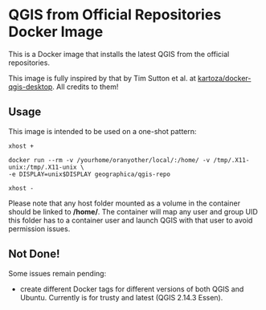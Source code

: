 # QGIS from Official Repositories Docker Image

This is a Docker image that installs the latest QGIS from the official repositories.

This image is fully inspired by that by Tim Sutton et al. at [kartoza/docker-qgis-desktop](https://github.com/kartoza/docker-qgis-desktop). All credits to them!

## Usage

This image is intended to be used on a one-shot pattern:

```Shell
xhost +

docker run --rm -v /yourhome/oranyother/local/:/home/ -v /tmp/.X11-unix:/tmp/.X11-unix \
-e DISPLAY=unix$DISPLAY geographica/qgis-repo

xhost -
```

Please note that any host folder mounted as a volume in the container should be linked to __/home/__. The container will map any user and group UID this folder has to a container user and launch QGIS with that user to avoid permission issues.

## Not Done!

Some issues remain pending:

- create different Docker tags for different versions of both QGIS and Ubuntu. Currently is for trusty and latest (QGIS 2.14.3 Essen).
